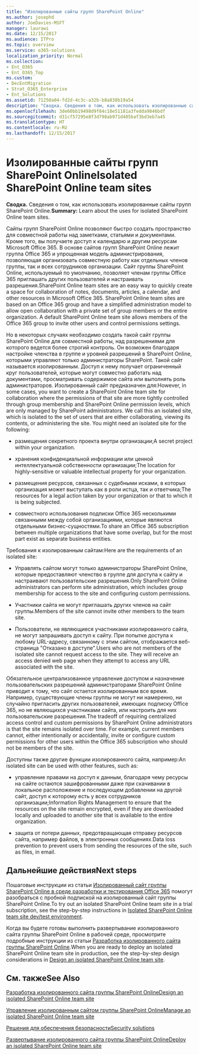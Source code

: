 ```yaml
---
title: "Изолированные сайты групп SharePoint Online"
ms.author: josephd
author: JoeDavies-MSFT
manager: laurawi
ms.date: 12/15/2017
ms.audience: ITPro
ms.topic: overview
ms.service: o365-solutions
localization_priority: Normal
ms.collection:
- Ent_O365
- Ent_O365_Top
ms.custom:
- DecEntMigration
- Strat_O365_Enterprise
- Ent_Solutions
ms.assetid: 71250a04-fd2d-4c3c-a32b-b8a838b19a54
description: "Сводка. Сведения о том, как использовать изолированные сайты групп SharePoint Online."
ms.openlocfilehash: 3de60bb19498d9f84c18e51181a3fedda9846bdf
ms.sourcegitcommit: d31cf57295e8f3d798ab971d405baf3bd3eb7a45
ms.translationtype: HT
ms.contentlocale: ru-RU
ms.lasthandoff: 12/15/2017
---
```

# <a name="isolated-sharepoint-online-team-sites"></a><span data-ttu-id="a0d84-103">Изолированные сайты групп SharePoint Online</span><span class="sxs-lookup"><span data-stu-id="a0d84-103">Isolated SharePoint Online team sites</span></span>

 <span data-ttu-id="a0d84-104">**Сводка.** Сведения о том, как использовать изолированные сайты групп SharePoint Online.</span><span class="sxs-lookup"><span data-stu-id="a0d84-104">**Summary:** Learn about the uses for isolated SharePoint Online team sites.</span></span>
  
<span data-ttu-id="a0d84-p101">Сайты групп SharePoint Online позволяют быстро создать пространство для совместной работы над заметками, статьями и документами. Кроме того, вы получаете доступ к календарю и другим ресурсам Microsoft Office 365. В основе сайтов групп SharePoint Online лежит группа Office 365 и упрощенная модель администрирования, позволяющая организовать совместную работу как отдельных членов группы, так и всех сотрудников организации. Сайт группы SharePoint Online, используемый по умолчанию, позволяет членам группы Office 365 приглашать других пользователей и настраивать разрешения.</span><span class="sxs-lookup"><span data-stu-id="a0d84-p101">SharePoint Online team sites are an easy way to quickly create a space for collaboration of notes, documents, articles, a calendar, and other resources in Microsoft Office 365. SharePoint Online team sites are based on an Office 365 group and have a simplified administration model to allow open collaboration with a private set of group members or the entire organization. A default SharePoint Online team site allows members of the Office 365 group to invite other users and control permissions settings.</span></span>
  
<span data-ttu-id="a0d84-p102">Но в некоторых случаях необходимо создать такой сайт группы SharePoint Online для совместной работы, над разрешениями для которого ведется более строгий контроль. Он возможен благодаря настройке членства в группе и уровней разрешений в SharePoint Online, которыми управляют только администраторы SharePoint. Такой сайт называется изолированным. Доступ к нему получает ограниченный круг пользователей, которые могут совместно работать над документами, просматривать содержимое сайта или выполнять роль администраторов. Изолированный сайт предназначен для:</span><span class="sxs-lookup"><span data-stu-id="a0d84-p102">However, in some cases, you want to create a SharePoint Online team site for collaboration where the permissions of that site are more tightly controlled through group membership and SharePoint Online permission levels, which are only managed by SharePoint administrators. We call this an isolated site, which is isolated to the set of users that are either collaborating, viewing its contents, or administering the site. You might need an isolated site for the following:</span></span>
  
- <span data-ttu-id="a0d84-111">размещения секретного проекта внутри организации;</span><span class="sxs-lookup"><span data-stu-id="a0d84-111">A secret project within your organization.</span></span>
    
- <span data-ttu-id="a0d84-112">хранения конфиденциальной информации или ценной интеллектуальной собственности организации;</span><span class="sxs-lookup"><span data-stu-id="a0d84-112">The location for highly-sensitive or valuable intellectual property for your organization.</span></span>
    
- <span data-ttu-id="a0d84-113">размещения ресурсов, связанных с судебными исками, в которых организация может выступать как в роли истца, так и ответчика;</span><span class="sxs-lookup"><span data-stu-id="a0d84-113">The resources for a legal action taken by your organization or that to which it is being subjected.</span></span>
    
- <span data-ttu-id="a0d84-114">совместного использования подписки Office 365 несколькими связанными между собой организациями, которые являются отдельными бизнес-сущностями.</span><span class="sxs-lookup"><span data-stu-id="a0d84-114">To share an Office 365 subscription between multiple organizations that have some overlap, but for the most part exist as separate business entities.</span></span>
    
<span data-ttu-id="a0d84-115">Требования к изолированным сайтам:</span><span class="sxs-lookup"><span data-stu-id="a0d84-115">Here are the requirements of an isolated site:</span></span>
  
- <span data-ttu-id="a0d84-116">Управлять сайтом могут только администраторы SharePoint Online, которые предоставляют членство в группе для доступа к сайту и настраивают пользовательские разрешения.</span><span class="sxs-lookup"><span data-stu-id="a0d84-116">Only SharePoint Online administrators can perform site administration, which includes group membership for access to the site and configuring custom permissions.</span></span>
    
- <span data-ttu-id="a0d84-117">Участники сайта не могут приглашать других членов на сайт группы.</span><span class="sxs-lookup"><span data-stu-id="a0d84-117">Members of the site cannot invite other members to the team site.</span></span>
    
- <span data-ttu-id="a0d84-p103">Пользователи, не являющиеся участниками изолированного сайта, не могут запрашивать доступ к сайту. При попытке доступа к любому URL-адресу, связанному с этим сайтом, отображается веб-страница "Отказано в доступе".</span><span class="sxs-lookup"><span data-stu-id="a0d84-p103">Users who are not members of the isolated site cannot request access to the site. They will receive an access denied web page when they attempt to access any URL associated with the site.</span></span>
    
<span data-ttu-id="a0d84-p104">Обязательное централизованное управление доступом и назначение пользовательских разрешений администраторами SharePoint Online приводит к тому, что сайт остается изолированным все время. Например, существующие члены группы не могут ни намеренно, ни случайно пригласить других пользователей, имеющих подписку Office 365, но не являющихся участниками сайта, или настроить для них пользовательские разрешения.</span><span class="sxs-lookup"><span data-stu-id="a0d84-p104">The tradeoff of requiring centralized access control and custom permissions by SharePoint Online administrators is that the site remains isolated over time. For example, current members cannot, either intentionally or accidentally, invite or configure custom permissions for other users within the Office 365 subscription who should not be members of the site.</span></span>
  
<span data-ttu-id="a0d84-122">Доступны также другие функции изолированного сайта, например:</span><span class="sxs-lookup"><span data-stu-id="a0d84-122">An isolated site can be used with other features, such as:</span></span>
  
- <span data-ttu-id="a0d84-123">управление правами на доступ к данным, благодаря чему ресурсы на сайте остаются зашифрованными даже при скачивании в локальное расположение и последующем добавлении на другой сайт, доступ к которому есть у всех сотрудников организации;</span><span class="sxs-lookup"><span data-stu-id="a0d84-123">Information Rights Management to ensure that the resources on the site remain encrypted, even if they are downloaded locally and uploaded to another site that is available to the entire organization.</span></span>
    
- <span data-ttu-id="a0d84-124">защита от потери данных, предотвращающая отправку ресурсов сайта, например файлов, в электронных сообщениях.</span><span class="sxs-lookup"><span data-stu-id="a0d84-124">Data loss prevention to prevent users from sending the resources of the site, such as files, in email.</span></span>
    
## <a name="next-steps"></a><span data-ttu-id="a0d84-125">Дальнейшие действия</span><span class="sxs-lookup"><span data-stu-id="a0d84-125">Next steps</span></span>

<span data-ttu-id="a0d84-126">Пошаговые инструкции из статьи [Изолированный сайт группы SharePoint Online в среде разработки и тестирования Office 365](isolated-sharepoint-online-team-site-dev-test-environment.md) помогут разобраться с пробной подпиской на изолированный сайт группы SharePoint Online.</span><span class="sxs-lookup"><span data-stu-id="a0d84-126">To try out an isolated SharePoint Online team site in a trial subscription, see the step-by-step instructions in [Isolated SharePoint Online team site dev/test environment](isolated-sharepoint-online-team-site-dev-test-environment.md).</span></span>
  
<span data-ttu-id="a0d84-127">Когда вы будете готовы выполнить развертывание изолированного сайта группы SharePoint Online в рабочей среде, просмотрите подробные инструкции из статьи [Разработка изолированного сайта группы SharePoint Online](design-an-isolated-sharepoint-online-team-site.md).</span><span class="sxs-lookup"><span data-stu-id="a0d84-127">When you are ready to deploy an isolated SharePoint Online team site in production, see the step-by-step design considerations in [Design an isolated SharePoint Online team site](design-an-isolated-sharepoint-online-team-site.md).</span></span>
  
## <a name="see-also"></a><span data-ttu-id="a0d84-128">См. также</span><span class="sxs-lookup"><span data-stu-id="a0d84-128">See Also</span></span>

[<span data-ttu-id="a0d84-129">Разработка изолированного сайта группы SharePoint Online</span><span class="sxs-lookup"><span data-stu-id="a0d84-129">Design an isolated SharePoint Online team site</span></span>](design-an-isolated-sharepoint-online-team-site.md)
  
[<span data-ttu-id="a0d84-130">Управление изолированным сайтом группы SharePoint Online</span><span class="sxs-lookup"><span data-stu-id="a0d84-130">Manage an isolated SharePoint Online team site</span></span>](manage-an-isolated-sharepoint-online-team-site.md)
  
[<span data-ttu-id="a0d84-131">Решения для обеспечения безопасности</span><span class="sxs-lookup"><span data-stu-id="a0d84-131">Security solutions</span></span>](security-solutions.md)

[<span data-ttu-id="a0d84-132">Развертывание изолированного сайта группы SharePoint Online</span><span class="sxs-lookup"><span data-stu-id="a0d84-132">Deploy an isolated SharePoint Online team site</span></span>](deploy-an-isolated-sharepoint-online-team-site.md)


